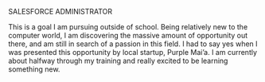﻿SALESFORCE ADMINISTRATOR

This is a goal I am pursuing outside of school.  Being relatively new to the computer world, I am discovering the massive amount of opportunity out there, and am still in search of a passion in this field.  I had to say yes when I was presented this opportunity by local startup, Purple Mai’a.  I am currently about halfway through my training and really excited to be learning something new.
